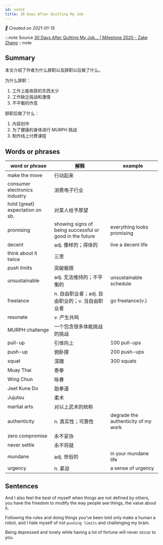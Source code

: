 ```yaml
---
id: note2
title: 30 Days After Quitting My Job
---
```

*📅 Created on 2021-01-15*

:::note Source
[30 Days After Quitting My Job... | Milestone 2020 - Zake Zhang](https://zake.medium.com/30-days-after-quitting-my-job-milestone-2020-e61a40f4d9d4)
:::note


## Summary

本文介绍了作者为什么辞职以及辞职以后做了什么。

为什么辞职：

1. 工作上能收获的东西太少
2. 工作缺乏挑战和激情
3. 不平衡的作息

辞职后做了什么：

1. 内容创作
2. 为了健康的身体进行 MURPH 挑战
3. 制作线上付费课程

## Words or phrases

| word or phrase                  | 解释                                                    | example                             |
| ------------------------------- | ------------------------------------------------------- | ----------------------------------- |
| make the move                   | 行动起来                                                |                                     |
| consumer electronics industry   | 消费电子行业                                            |                                     |
| hold (great) expectation on sb. | 对某人给予厚望                                          |                                     |
| promising                       | showing signs of being successful or good in the future | everything looks promising          |
| decent                          | adj. 像样的；得体的                                     | live a decent life                  |
| think about it twice            | 三思                                                    |                                     |
| push limits                     | 突破极限                                                |                                     |
| unsustainable                   | adj. 无法维持的；不平衡的                               | unsustainable schedule              |
| freelance                       | n. 自由职业者；adj. 自由职业的；v. 当自由职业者         | go freelance(v.)                    |
| resonate                        | v. 产生共鸣                                             |                                     |
| MURPH challenge                 | 一个包含很多体能挑战的挑战                              |                                     |
| pull-up                         | 引体向上                                                | 100 pull-ups                        |
| push-up                         | 俯卧撑                                                  | 200 push-ups                        |
| squat                           | 深蹲                                                    | 300 squats                          |
| Muay Thai                       | 泰拳                                                    |                                     |
| Wing Chun                       | 咏春                                                    |                                     |
| Jeet Kune Do                    | 跆拳道                                                  |                                     |
| Jujutsu                         | 柔术                                                    |                                     |
| martial arts                    | 对以上武术的统称                                        |                                     |
| authenticity                    | n. 真实性；可靠性                                       | degrade the authenticity of my work |
| zero compromise                 | 永不妥协                                                |                                     |
| never settle                    | 永不将就                                                |                                     |
| mundane                         | adj. 世俗的                                             | in your mundane life                |
| urgency                         | n. 紧迫                                                 | a sense of urgency                  |

## Sentences 

And I also feel the best of myself when things are not defined by others, you have the freedom to modify the way people see things, the value about it.

Following the rules and doing things you’ve been told only make a human a robot, and I hate myself of not `pushing limits` and challenging my brain.

Being depressed and lonely while having a lot of fortune will never occur to you.